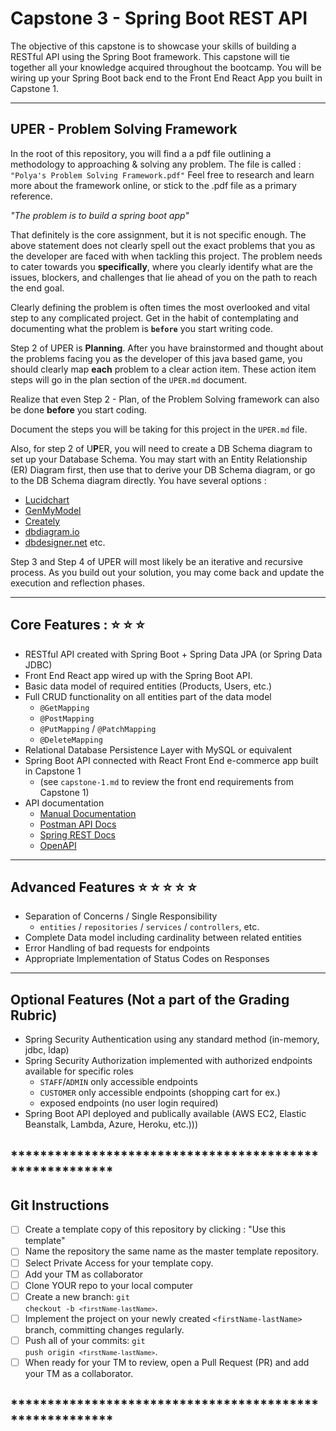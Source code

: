 # Capstone 3 - Spring Boot REST API

The objective of this capstone is to showcase your skills of building a RESTful API using the Spring Boot framework.
This capstone will tie together all your knowledge acquired throughout the bootcamp.  You will be wiring up your Spring Boot back end to the Front End React App you built in Capstone 1.  

___
## UPER - Problem Solving Framework

In the root of this repository, you will find a a pdf file outlining a methodology to approaching & solving any problem.  The file is called : <code>"Polya's Problem Solving Framework.pdf"</code>  Feel free to research and learn more about the framework online, or stick to the .pdf file as a primary reference.

<i>"The problem is to build a spring boot app"</i>

That definitely is the core assignment, but it is not specific enough.  The above statement does not clearly spell out the exact problems that you as the developer are faced with when tackling this project.  The problem needs to cater towards you **specifically**, where you clearly identify what are the issues, blockers, and challenges that lie ahead of you on the path to reach the end goal.  

Clearly defining the problem is often times the most overlooked and vital step to any complicated project.  Get in the habit of contemplating and documenting what the problem is <code><strong>before</strong></code> you start writing code.  

Step 2 of UPER is <strong>Planning</strong>.  After you have brainstormed and thought about the problems facing you as the developer of this java based game, you should clearly map <strong>each</strong> problem to a clear action item.  These action item steps will go in the plan section of the <code>UPER.md</code> document.  

Realize that even Step 2 - Plan, of the Problem Solving framework can also be done <strong>before</strong> you start coding. 

Document the steps you will be taking for this project in the <code>UPER.md</code> file.  

Also, for step 2 of U<strong>P</strong>ER, you will need to create a DB Schema diagram to set up your Database Schema.  You may start with an Entity Relationship (ER) Diagram first, then use that to derive your DB Schema diagram, or go to the DB Schema diagram directly.  You have several options : 

- [Lucidchart](https://www.lucidchart.com/)
- [GenMyModel](https://app.genmymodel.com/)
- [Creately](https://creately.com/diagram-type/class-diagram)
- [dbdiagram.io](https://dbdiagram.io/home)
- [dbdesigner.net](https://www.dbdesigner.net/)
etc.

Step 3 and Step 4 of UPER will most likely be an iterative and recursive process.  As you build out your solution, you may come back and update the execution and reflection phases.

***************************************************************
## Core Features : ⭐️ ⭐️ ⭐️

- RESTful API created with Spring Boot + Spring Data JPA (or Spring Data JDBC)
- Front End React app wired up with the Spring Boot API.
- Basic data model of required entities (Products, Users, etc.)
- Full CRUD functionality on all entities part of the data model 
  - `@GetMapping`
  - `@PostMapping`
  - `@PutMapping` / `@PatchMapping`
  - `@DeleteMapping`
- Relational Database Persistence Layer with MySQL or equivalent
- Spring Boot API connected with React Front End e-commerce app built in Capstone 1
  - (see `capstone-1.md` to review the front end requirements from Capstone 1)
- API documentation
  - [Manual Documentation](https://blog.newrelic.com/engineering/documenting-restful-apis/)
  - [Postman API Docs](https://www.postman.com/api-documentation-tool/)
  - [Spring REST Docs](https://spring.io/projects/spring-restdocs)
  - [OpenAPI](https://springdoc.org/)

****************************************************************
## Advanced Features ⭐️ ⭐️ ⭐️ ⭐️ ⭐️
- Separation of Concerns / Single Responsibility
  - `entities` / `repositories` / `services` / `controllers`, etc.
- Complete Data model including cardinality between related entities
- Error Handling of bad requests for endpoints
- Appropriate Implementation of Status Codes on Responses

****************************************************************
## Optional Features (Not a part of the Grading Rubric)
- Spring Security Authentication using any standard method (in-memory, jdbc, ldap)
- Spring Security Authorization implemented with authorized endpoints available for specific roles
  - `STAFF`/`ADMIN` only accessible endpoints
  - `CUSTOMER` only accessible endpoints (shopping cart for ex.)
  - exposed endpoints (no user login required)
- Spring Boot API deployed and publically available (AWS EC2, Elastic Beanstalk, Lambda, Azure, Heroku, etc.)))

## ********************************************************
## Git Instructions

- [ ] Create a template copy of this repository by clicking : "Use this template"
- [ ] Name the repository the same name as the master template repository.  
- [ ] Select Private Access for your template copy.
- [ ] Add your TM as collaborator
- [ ] Clone YOUR repo to your local computer
- [ ] Create a new branch: <code>git checkout -b `<firstName-lastName>`</code>.
- [ ] Implement the project on your newly created `<firstName-lastName>` branch, committing changes regularly.
- [ ] Push all of your commits: <code>git push origin `<firstName-lastName>`</code>.
- [ ] When ready for your TM to review, open a Pull Request (PR) and add your TM as a collaborator.
## ********************************************************